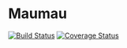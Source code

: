 # Maumau
[![Build Status](https://travis-ci.com/MaxHD00/Maumau.svg?branch=Dependency_Injection)](https://travis-ci.com/MaxHD00/Maumau)
[![Coverage Status](https://coveralls.io/repos/github/MaxHD00/Maumau/badge.svg?branch=Dependency_Injection)](https://coveralls.io/github/MaxHD00/Maumau?branch=Dependency_Injection)
